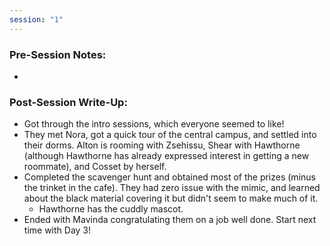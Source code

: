 ```yaml
---
session: "1"
---
```


### Pre-Session Notes:
* 


### Post-Session Write-Up:
- Got through the intro sessions, which everyone seemed to like!
- They met Nora, got a quick tour of the central campus, and settled into their dorms. Alton is rooming with Zsehissu, Shear with Hawthorne (although Hawthorne has already expressed interest in getting a new roommate), and Cosset by herself.
- Completed the scavenger hunt and obtained most of the prizes (minus the trinket in the cafe). They had zero issue with the mimic, and learned about the black material covering it but didn't seem to make much of it.
	- Hawthorne has the cuddly mascot.
- Ended with Mavinda congratulating them on a job well done. Start next time with Day 3!
